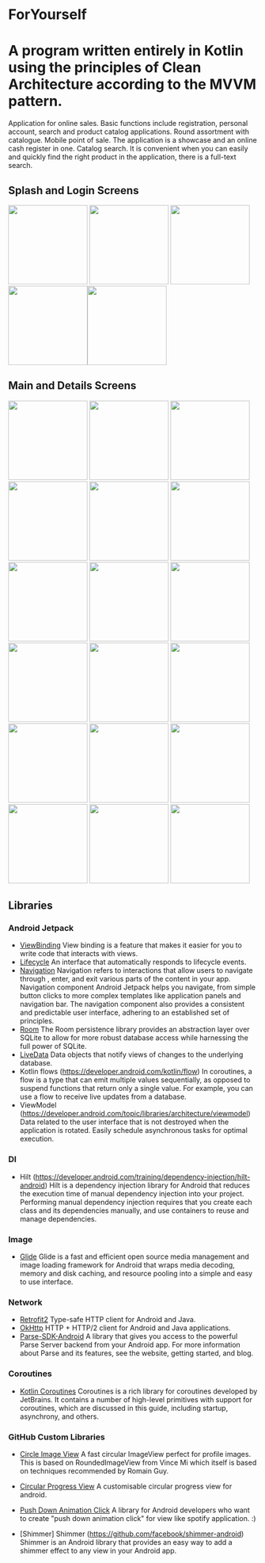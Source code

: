 # ForYourself
# A program written entirely in Kotlin using the principles of Clean Architecture according to the MVVM pattern.
Application for online sales. Basic functions include registration, personal account, search and product catalog applications.
Round assortment with catalogue. Mobile point of sale. The application is a showcase and an online cash register in one.
Catalog search. It is convenient when you can easily and quickly find the right product in the application, there is a full-text search.
## Splash and Login Screens
<img src="meta/android/screenshots/Скриншот 20-06-2022 22.39.31.png" width=160> <img src="meta/android/screenshots/Скриншот 20-06-2022 22.43.00.png" width=160> <img src="meta/android/screenshots/Скриншот 20-06-2022 22.43.12.png" width=160>
<img src="meta/android/screenshots/Скриншот 20-06-2022 22.43.22.png" width=160><img src="meta/android/screenshots/Скриншот 20-06-2022 22.40.36.png" width=160>
## Main and Details Screens
<img src="meta/android/screenshots/Скриншот 20-06-2022 22.38.19.png" width=160> <img src="meta/android/screenshots/Скриншот 20-06-2022 22.38.28.png" width=160> <img src="meta/android/screenshots/Скриншот 20-06-2022 22.38.04.png" width=160>
<img src="meta/android/screenshots/Скриншот 20-06-2022 22.37.49.png" width=160> <img src="meta/android/screenshots/Скриншот 20-06-2022 22.37.38.png" width=160> <img src="meta/android/screenshots/Скриншот 20-06-2022 22.37.25.png" width=160>
<img src="meta/android/screenshots/Скриншот 20-06-2022 22.37.02.png" width=160> <img src="meta/android/screenshots/Скриншот 20-06-2022 22.37.10.png" width=160> <img src="meta/android/screenshots/Скриншот 20-06-2022 22.36.49.png" width=160>
<img src="meta/android/screenshots/Скриншот 20-06-2022 22.36.27.png" width=160> <img src="meta/android/screenshots/Скриншот 20-06-2022 22.36.09.png" width=160> <img src="meta/android/screenshots/Скриншот 20-06-2022 22.35.48.png" width=160>
<img src="meta/android/screenshots/Скриншот 20-06-2022 22.35.35.png" width=160> <img src="meta/android/screenshots/Скриншот 20-06-2022 22.35.18.png" width=160> <img src="meta/android/screenshots/Скриншот 20-06-2022 22.34.44.png" width=160>
<img src="meta/android/screenshots/Скриншот 20-06-2022 22.34.18.png" width=160> <img src="meta/android/screenshots/Скриншот 20-06-2022 22.33.50.png" width=160> <img src="meta/android/screenshots/Скриншот 20-06-2022 22.39.08.png" width=160>

## Libraries
### Android Jetpack
* [ViewBinding](https://developer.android.com/topic/libraries/view-binding) View binding is a
  feature that makes it easier for you to write code that interacts with views.
* [Lifecycle](https://developer.android.com/topic/libraries/architecture/lifecycle) An interface
  that automatically responds to lifecycle events.
* [Navigation](https://developer.android.com/guide/navigation?gclsrc=aw.ds&gclid=Cj0KCQiA09eQBhCxARIsAAYRiymyM6hTEs0cGr5ZCXOWtLhVUwDK1O86vf8V_Uq2DWvVYNFZwPFznzAaAllMEALw_wcB)
  Navigation refers to interactions that allow users to navigate through , enter, and exit various
  parts of the content in your app. Navigation component Android Jetpack helps you navigate, from
  simple button clicks to more complex templates like application panels and navigation bar. The
  navigation component also provides a consistent and predictable user interface, adhering to an
  established set of principles.
* [Room](https://developer.android.com/jetpack/androidx/releases/room) The Room persistence library
  provides an abstraction layer over SQLite to allow for more robust database access while
  harnessing the full power of SQLite.
* [LiveData](https://developer.android.com/topic/libraries/architecture/livedata) Data objects that
  notify views of changes to the underlying database.
* Kotlin flows (https://developer.android.com/kotlin/flow) In coroutines, a flow is a type that can
  emit multiple values sequentially, as opposed to suspend functions that return only a single
  value. For example, you can use a flow to receive live updates from a database.
* ViewModel (https://developer.android.com/topic/libraries/architecture/viewmodel) Data related to
  the user interface that is not destroyed when the application is rotated. Easily schedule
  asynchronous tasks for optimal execution.
### DI
* Hilt (https://developer.android.com/training/dependency-injection/hilt-android) Hilt is a
  dependency injection library for Android that reduces the execution time of manual dependency
  injection into your project. Performing manual dependency injection requires that you create each
  class and its dependencies manually, and use containers to reuse and manage dependencies.
### Image
* [Glide](https://github.com/bumptech/glide) Glide is a fast and efficient open source media
  management and image loading framework for Android that wraps media decoding, memory and disk
  caching, and resource pooling into a simple and easy to use interface.
### Network
* [Retrofit2](https://github.com/square/retrofit) Type-safe HTTP client for Android and Java.
* [OkHttp](https://github.com/square/okhttp) HTTP + HTTP/2 client for Android and Java applications.
* [Parse-SDK-Android](https://github.com/parse-community/Parse-SDK-Android) A library that gives you
  access to the powerful Parse Server backend from your Android app. For more information about
  Parse and its features, see the website, getting started, and blog.
### Coroutines
* [Kotlin Coroutines](https://github.com/Kotlin/kotlinx.coroutines) Coroutines is a rich library for
  coroutines developed by JetBrains. It contains a number of high-level primitives with support for
  coroutines, which are discussed in this guide, including startup, asynchrony, and others.
### GitHub Custom Libraries
* [Circle Image View](https://github.com/hdodenhof/CircleImageView) A fast circular ImageView
  perfect for profile images. This is based on RoundedImageView from Vince Mi which itself is based
  on techniques recommended by Romain Guy.
* [Circular Progress View](https://github.com/VaibhavLakhera/Circular-Progress-View) A customisable
  circular progress view for android.
* [Push Down Animation Click](https://github.com/nontravis/pushdown-anim-click) A library for
  Android developers who want to create "push down animation click" for view like spotify
  application. :)

* [Shimmer] Shimmer (https://github.com/facebook/shimmer-android) Shimmer is an Android library that provides
  an easy way to add a shimmer effect to any view in your Android app.